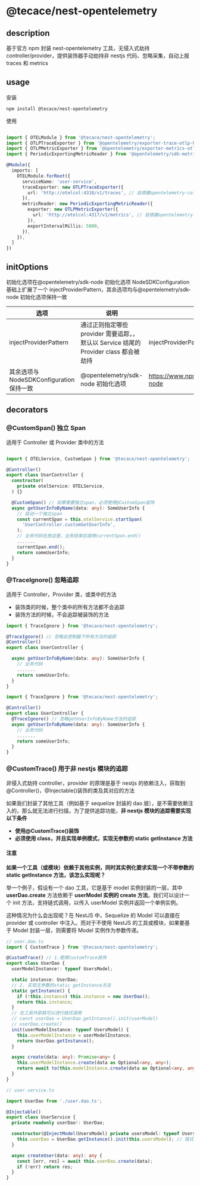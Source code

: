# @tecace/nest-opentelemetry

## description

基于官方 npm 封装 nest-opentelemetry 工具，无侵入式劫持 controller/provider，提供装饰器手动劫持非 nestjs 代码、忽略采集，自动上报 traces 和 metrics

## usage

安装

```sh
npm install @tecace/nest-opentelemetry
```

使用

```typescript

import { OTELModule } from '@tecace/nest-opentelemetry';
import { OTLPTraceExporter } from '@opentelemetry/exporter-trace-otlp-http';
import { OTLPMetricExporter } from '@opentelemetry/exporter-metrics-otlp-grpc';
import { PeriodicExportingMetricReader } from '@opentelemetry/sdk-metrics';

@Module({
  imports: [
    OTELModule.forRoot({
      serviceName: 'user-service',
      traceExporter: new OTLPTraceExporter({
        url: 'http://otelcol:4318/v1/traces', // 自搭建opentelemetry-collector
      }),
      metricReader: new PeriodicExportingMetricReader({
        exporter: new OTLPMetricExporter({
          url: 'http://otelcol:4317/v1/metrics', // 自搭建opentelemetry-collector
        }),
        exportIntervalMillis: 5000,
      }),
    }),
  ]
})
```

## initOptions

初始化选项在@opentelemetry/sdk-node 初始化选项 NodeSDKConfiguration 基础上扩展了一个 injectProviderPattern，其余选项均与@opentelemetry/sdk-node 初始化选项保持一致

| 选项                                     | 说明                                                                                  | 默认                                                  |
| ---------------------------------------- | ------------------------------------------------------------------------------------- | ----------------------------------------------------- |
| injectProviderPattern                    | 通过正则指定哪些 provider 需要追踪，，默认以 Service 结尾的 Provider class 都会被劫持 | injectProviderPattern: [\/Service$\/]                 |
| 其余选项与 NodeSDKConfiguration 保持一致 | @opentelemetry/sdk-node 初始化选项                                                    | https://www.npmjs.com/package/@opentelemetry/sdk-node |

## decorators

### @CustomSpan() 独立 Span

适用于 Controller 或 Provider 类中的方法

```typescript

import { OTELService, CustomSpan } from '@tecace/nest-opentelemetry';

@Controller()
export class UserController {
  constructor(
    private otelService: OTELService,
  ) {}

  @CustomSpan() // 如果需要独立span，必须使用@CustomSpan装饰
  async getUserInfoByName(data: any): SomeUserInfo {
    // 启动一个独立span
    const currentSpan = this.otelService.startSpan(
      'UserController.customGetUserInfo',
    );
    // 业务代码在放这里，业务结束后调用currentSpan.end()
    .......
    currentSpan.end();
    return someUserInfo;
  }
}

```

### @TraceIgnore() 忽略追踪

适用于 Controller，Provider 类，或类中的方法

- 装饰类的时候，整个类中的所有方法都不会追踪
- 装饰方法的时候，不会追踪被装饰的方法

```typescript
import { TraceIgnore } from '@tecace/nest-opentelemetry';

@TraceIgnore() // 忽略此控制器下所有方法的追踪
@Controller()
export class UserController {

  async getUserInfoByName(data: any): SomeUserInfo {
    // 业务代码
    .......
    return someUserInfo;
  }
}
```

```typescript
import { TraceIgnore } from '@tecace/nest-opentelemetry';

@Controller()
export class UserController {
  @TraceIgnore() // 忽略getUserInfoByName方法的追踪
  async getUserInfoByName(data: any): SomeUserInfo {
    // 业务代码
    .......
    return someUserInfo;
  }
}
```

### @CustomTrace() 用于非 nestjs 模块的追踪

非侵入式劫持 controller，provider 的原理是基于 nestjs 的依赖注入，获取到@Controller()，@Injectable()装饰的类及其对应的方法

如果我们封装了其他工具（例如基于 sequelize 封装的 dao 层），是不需要依赖注入的，那么就无法进行扫描，为了提供追踪功能，**非 nestjs 模块的追踪需要实现以下条件**

- **使用@CustomTrace()装饰**
- **必须使用 class，并且实现单例模式，实现无参数的 static getInstance 方法**

#### 注意

**如果一个工具（或模块）依赖于其他实例，同时其实例化要求实现一个不带参数的 static getInstance 方法，该怎么实现呢？**

举一个例子，假设有一个 dao 工具，它是基于 model 实例封装的一层，其中 **userDao.create** 方法依赖于 **userModel 实例的 create 方法**。我们可以设计一个 init 方法，支持链式调用，以传入 userModel 实例并返回一个单例实例。

这种情况为什么会出现呢？在 NestJS 中，Sequelize 的 Model 可以直接在 provider 或 controller 中注入。而对于不使用 NestJS 的工具或模块，如果要基于 Model 封装一层，则需要将 Model 实例作为参数传递。

```typescript
// user.dao.ts
import { CustomTrace } from '@tecace/nest-opentelemetry';

@CustomTrace() // 1.使用CustomTrace装饰
export class UserDao {
  userModelInstance!: typeof UsersModel;

  static instance: UserDao;
  // 2. 实现无参数的static getInstance方法
  static getInstance() {
    if (!this.instance) this.instance = new UserDao();
    return this.instance;
  }
  // 在工具外部就可以进行链式调用
  // const userDao = UserDao.getIntance().init(userModel)
  // userDao.create()
  init(userModelInstance: typeof UsersModel) {
    this.userModelInstance = userModelInstance;
    return UserDao.getInstance();
  }

  async create(data: any): Promise<any> {
    this.userModelInstance.create(data as Optional<any, any>);
    return await to(this.modelInstance.create(data as Optional<any, any>));
  }
}
```

```typescript
// user.service.ts

import UserDao from './user.dao.ts';

@Injectable()
export class UserService {
  private readonly userDao!: UserDao;

  constructor(@InjectModel(UsersModel) private usersModel: typeof UsersModel) {
    this.userDao = UserDao.getInstance().init(this.usersModel); // 链式调用
  }

  async createUser(data: any): any {
    const [err, res] = await this.userDao.create(data);
    if (!err) return res;
  }
}
```
